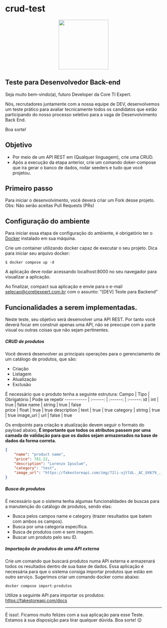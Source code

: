 # crud-test

<p align="center"><a href="hhttps://www.coretiexpert.com.br/" target="_blank"><img src="https://coretiexpert.com.br/wp-content/themes/coretecnologia/assets/images/core-ti-expert-vert.png" width="160"></a></p>


## Teste para Desenvolvedor Back-end

Seja muito bem-vindo(a), futuro Developer da Core TI Expert.

Nós, recrutadores juntamente com a nossa equipe de DEV, desenvolvemos um teste prático para avaliar tecnicamente todos os candidatos que estão participando do nosso processo seletivo para a vaga de Desenvolvimento Back End.

Boa sorte!


## Objetivo

- Por meio de um API REST em (Qualquer linguagem), crie uma CRUD.
- Após a execução da etapa anterior, crie um comando doker-compose que ira gerar o banco de dados, rodar seeders e tudo que você projetou.

## Primeiro passo

Para iniciar o desenvolvimento, você deverá criar um Fork desse projeto. Obs: Não serão aceitas Pull Requests (PRs) 

## Configuração do ambiente

Para iniciar essa etapa de configuração do ambiente, é obrigatório ter o [Docker](https://docs.docker.com/desktop/ "Docker") instalado em sua máquina. 

Crie um container utilizando docker capaz de executar o seu projeto. Dica para iniciar seu arquivo docker:

```
$ docker compose up -d
```

A aplicação deve rodar acessando localhost:8000 no seu navegador para visualizar a aplicação.

Ao finalizar, compact sua aplicação e envie para o e-mail selecao@coretiexpert.com.br com o assunto: "[DEV] Teste para Backend"

## Funcionalidades a serem implementadas.
Neste teste, seu objetivo será desenvolver uma API REST.  Por tanto você deverá focar em construir apenas uma API, não se preocupe com a parte visual ou outras coisas que não sejam pertinentes.

##### CRUD de produtos
Você deverá desenvolver as principais operações para o gerenciamento de um catálogo de produtos, que são:
- Criação
- Listagem
- Atualização
- Exclusão

É necessário que o produto tenha a seguinte estrutura:
Campo       | Tipo      | Obrigatório   | Pode se repetir
----------- | :------:  | :------:      | :------:
id          | int       | true          | false
name        | string    | true          | false        
price       | float     | true          | true
description  | text      | true          | true
category    | string    | true          | true
image_url   | url       | false         | true

Os endpoints para criação e atualização devem seguir o  formato do payload abaixo, **É importante que todos os atributos passem por uma camada de validação para que os dados sejam armazenados na base de dados da forma correta.**

```json
{
    "name": "product name",
    "price": 781.22,
    "description": "Lorenzo Ipsulum",
    "category": "test",
    "image_url": "https://fakestoreapi.com/img/71li-ujtlUL._AC_UX679_.jpg"
}

```

##### Busca de produtos
É necessário que o sistema tenha algumas funcionalidades de buscas para a manutenção do catálogo de produtos, sendo elas: 

- Busca pelos campos name e category (trazer resultados que batem com ambos os campos).
- Busca por uma categoria específica.
- Busca de produtos com e sem imagem.
- Buscar um produto pelo seu ID.

##### Importação de produtos de uma API externa
Crie um comando que buscará produtos numa API externa e armazenará todos os resultados dentro de sua base de dados. Essa aplicação é necessária para que o sistema consiga importar produtos que estão em outro serviço. Sugerimos criar um comando docker como abaixo:

`docker compose import-produtos`

Utilize a seguinte API para importar os produtos: https://fakestoreapi.com/docs


------------


É isso!. Ficamos muito felizes com a sua aplicação para esse Teste. Estamos à sua disposição para tirar qualquer dúvida. Boa sorte! 😉
